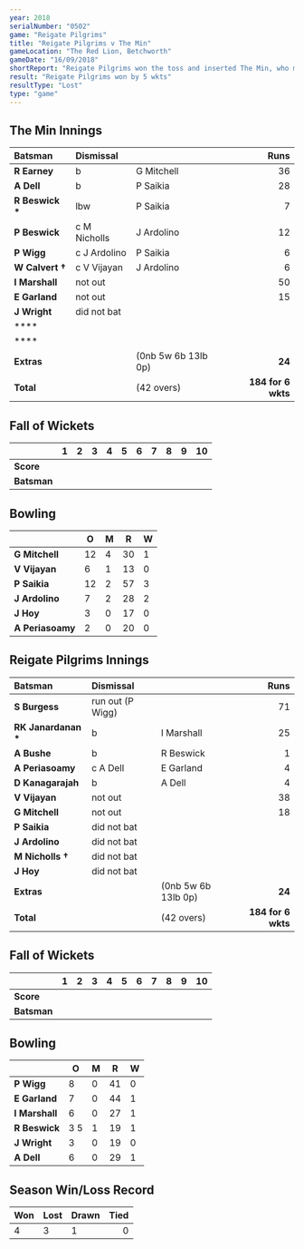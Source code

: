 ```yaml
---
year: 2018
serialNumber: "0502"
game: "Reigate Pilgrims"
title: "Reigate Pilgrims v The Min"
gameLocation: "The Red Lion, Betchworth"
gameDate: "16/09/2018"
shortReport: "Reigate Pilgrims won the toss and inserted The Min, who made 184-6  Reigate Pilgrims made 189-5 when they batted so won by 5 wkts"
result: "Reigate Pilgrims won by 5 wkts"
resultType: "Lost"
type: "game"
---
```


## The Min Innings

| Batsman | Dismissal | | Runs |
|:---|:---|---|---:|
| **R Earney** | b | G Mitchell | 36 |
| **A Dell** | b | P Saikia | 28 |
| **R Beswick &#42;** | lbw | P Saikia | 7 |
| **P Beswick** | c M Nicholls | J Ardolino | 12 |
| **P Wigg** | c J Ardolino | P Saikia | 6 |
| **W Calvert &#8224;** | c V Vijayan | J Ardolino | 6 |
| **I Marshall** | not out |  | 50 |
| **E Garland** | not out |  | 15 |
| **J Wright** | did not bat |  |  |
| **** |  |  |  |
| **** |  |  |  |
| **Extras** | | (0nb 5w 6b 13lb 0p) | **24** |
| **Total** | | (42 overs) | **184 for 6 wkts** |

## Fall of Wickets

| | **1** | **2** | **3** | **4** | **5** | **6** | **7** | **8** | **9** | **10** |
|---|---|---|---|---|---|---|---|---|---|---|
| **Score** |  |  |  |  |  |  |  |  |  |  |
| **Batsman** |  |  |  |  |  |  |  |  |  |  |

## Bowling

| | O   | M | R  | W |
|---|---|---|---|---|
| **G Mitchell** | 12 | 4 | 30 | 1 |
| **V Vijayan** | 6 | 1 | 13 | 0 |
| **P Saikia** | 12 | 2 | 57 | 3 |
| **J Ardolino** | 7 | 2 | 28 | 2 |
| **J Hoy** | 3 | 0 | 17 | 0 |
| **A Periasoamy** | 2 | 0 | 20 | 0 |

## Reigate Pilgrims Innings

| Batsman | Dismissal | | Runs |
|:---|:---|---|---:|
| **S Burgess** | run out (P Wigg) |  | 71 |
| **RK Janardanan &#42;** | b | I Marshall | 25 |
| **A Bushe** | b | R Beswick | 1 |
| **A Periasoamy** | c A Dell | E Garland | 4 |
| **D Kanagarajah** | b | A Dell | 4 |
| **V Vijayan** | not out |  | 38 |
| **G Mitchell** | not out |  | 18 |
| **P Saikia** | did not bat |  |  |
| **J Ardolino** | did not bat |  |  |
| **M Nicholls &#8224;** | did not bat |  |  |
| **J Hoy** | did not bat |  |  |
| **Extras** | | (0nb 5w 6b 13lb 0p) | **24** |
| **Total** | | (42 overs) | **184 for 6 wkts** |

## Fall of Wickets

| | **1** | **2** | **3** | **4** | **5** | **6** | **7** | **8** | **9** | **10** |
|---|---|---|---|---|---|---|---|---|---|---|
| **Score** |  |  |  |  |  |  |  |  |  |  |
| **Batsman** |  |  |  |  |  |  |  |  |  |  |

## Bowling

| | O   | M | R  | W |
|---|---|---|---|---|
| **P Wigg** | 8 | 0 | 41 | 0 |
| **E Garland** | 7 | 0 | 44 | 1 |
| **I Marshall** | 6 | 0 | 27 | 1 |
| **R Beswick** | 3 5 | 1 | 19 | 1 |
| **J Wright** | 3 | 0 | 19 | 0 |
| **A Dell** | 6 | 0 | 29 | 1 |

## Season Win/Loss Record

| Won | Lost | Drawn | Tied |
|:---|:---|---|---:|
| 4 | 3 | 1 | 0 |